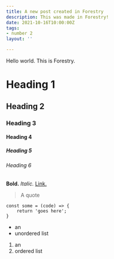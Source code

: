 ```yaml
---
title: A new post created in Forestry
description: This was made in Forestry!
date: 2021-10-16T10:00:00Z
tags:
- number 2
layout: ''

---
```

Hello world. This is Forestry.

# Heading 1

## Heading 2

### Heading 3

#### Heading 4

##### Heading 5

###### Heading 6

**Bold.** _Italic._ [Link.](https://google.com)

> A quote

    const some = (code) => {
    	return 'goes here';
    }

* an
* unordered list

1. an
2. ordered list